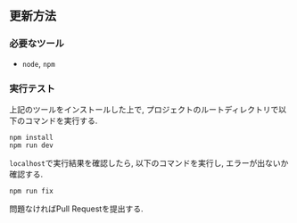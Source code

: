 ## 更新方法
### 必要なツール
- `node`, `npm`

### 実行テスト
上記のツールをインストールした上で, プロジェクトのルートディレクトリで以下のコマンドを実行する.
```
npm install 
npm run dev
```

`localhost`で実行結果を確認したら, 以下のコマンドを実行し, エラーが出ないか確認する.
```
npm run fix
```

問題なければPull Requestを提出する. 
